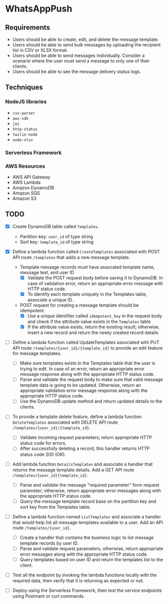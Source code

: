 # WhatsAppPush

## Requirements

- Users should be able to create, edit, and delete the message template.
- Users should be able to send bulk messages by uploading the recipient list in CSV or XLSX format.
- Users should be able to send messages individually. Consider a scenario where the user must send a message to only one of their clients.
- Users should be able to see the message delivery status logs.

## Techniques

### NodeJS libraries

- `csv-parser`
- `aws-sdk`
- `joi`
- `http-status`
- `twilio-node`
- `node-xlsx`

### Serverless Framework

### AWS Resources

- AWS API Gateway
- AWS Lambda
- Amazon DynamoDB
- Amazon SQS
- Amazon S3

## TODO

- [x] Create DynamoDB table called `Templates`.
    - Partition key: `user_id` of type string
    - Sort key: `template_id` of type string

- [x] Define a lambda function called `CreateTemplates` associated with POST API route `/templates` that adds a new message template.
    - Template message records must have assocated template name, message text, and user ID
        - [x] Validate the POST request body before saving it to DynamoDB. In case of validation error, return an appropriate error message with HTTP status code.
        - [x] To identify each template uniquely in the Templates table, associate a unique ID.
    - POST request for creating a message template should be idempotent.
        - [x] Use a unique identifier called `idempotent_key` in the request body and check if the attribute value exists in the `Templates` table
        - [x] If the attribute value exists, return the existing result; otherwise, insert a new record and return the newly created record details

- [ ] Define a lambda function called UpdateTemplates associated with PUT API route `/templates/{user_id}/{template_id}` to provide an edit feature for message templates.
    - [ ] Make sure templates exists in the Templates table that the user is trying to edit. In case of an error, return an appropriate error message response along with the appropriate HTTP status code.
    - [ ] Parse and validate the request body to make sure that valid message template data is going to be updated. Otherwise, return an appropriate validation error message response along with the appropriate HTTP status code.
    - [ ] Use the DynamoDB update method and return updated details to the clients.

- [ ] To provide a template delete feature, define a lambda function `DeleteTemplates` associated with DELETE API route `/templates/{user_id}/{template_id}`.
    - [ ] Validate incoming request parameters; return appropriate HTTP status code for errors.
    - [ ] After successfully deleting a record, this handler returns HTTP status code 200 (OK).

- [ ]  Add lambda function `DetailsTemplates` and associate a handler that returns the message template details. Add a GET API route `/templates/{user_id}{template_id}`.
    - [ ] Parse and validate the message "required parameter" form request parameter; otherwise, return appropriate error messages along with the appropriate HTTP status code.
    - [ ] Query the message template record base on the partition key and sort key from the Templates table.

- [ ] Define a lambda function named `ListTemplates` and associate a handler that would help list all message templates available to a user. Add an API route `/templates/{user_id}`.
    - [ ] Create a handler that contains the business logic to list message template records by user ID.
    - [ ] Parse and validate request paramaters; otherwise, return appropriate error messages along with the appropriate HTTP status code.
    - [ ] Query templates based on user ID and return the templates list to the client.
- [ ] Test all the endpoint by invoking the lambda functions locally with the required data, then verify that it is returning as expected or not.
- [ ] Deploy using the Serverless Framework, then test the service endpoints using Postmant or curl commands.
